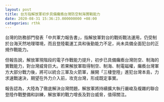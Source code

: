 ```yaml
---
layout: post
title: 台方指解放軍初步具備癱瘓台灣防空制海實戰能力
date: 2020-08-31 15:36:23.000000000 +08:00
categories: rthk
---
```


台灣的防務部門發表「中共軍力報告書」，指解放軍對台的戰術戰法運用，仍受制於台海天然地理環境，而且登陸載運工具和後勤能力不足，尚未具備全面犯台的正規作戰能力。

但報告說，解放軍現階段的電子作戰能力提升，初步已具備癱瘓台灣防空、制海的實戰能力，對台灣威脅巨大。若果解放軍取得制空、制海、制電磁權，癱瘓台灣軍方大部分戰力後，將可以統合三軍及火箭軍，展開「三棲登陸」進犯台灣本島，力求速戰速決，期望在外力介入前，攻克台灣，形成既定事實。

報告認為，大陸為了徹底解決台灣問題，解放軍將持續擴大執行嚴峻及複雜的聯合登陸作戰整備和訓練，解放軍的戰力增長及對台威脅，值得關注。
